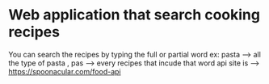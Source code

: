 # Web application that search cooking recipes 
You can search the recipes by typing the full or partial word 
ex: pasta --> all the type of pasta , pas --> every recipes that incude that word 
api site is --> https://spoonacular.com/food-api
